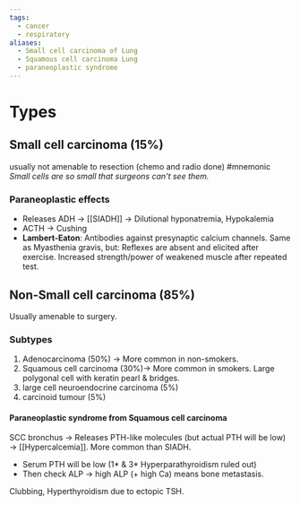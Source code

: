 ```yaml
---
tags:
  - cancer
  - respiratory
aliases:
  - Small cell carcinoma of Lung
  - Squamous cell carcinoma Lung
  - paraneoplastic syndrome
---
```

# Types
## Small cell carcinoma (15%)
usually not amenable to resection (chemo and radio done) 
#mnemonic *Small cells are so small that surgeons can't see them.* 
### Paraneoplastic effects
- Releases ADH -> [[SIADH]] -> Dilutional hyponatremia, Hypokalemia
- ACTH -> Cushing
- **Lambert-Eaton**: Antibodies against presynaptic calcium channels. Same as Myasthenia gravis, but: Reflexes are absent and elicited after exercise. Increased strength/power of weakened muscle after repeated test.

## Non-Small cell carcinoma (85%)
Usually amenable to surgery. 
### Subtypes
1. Adenocarcinoma (50%) -> More common in non-smokers. 
2. Squamous cell carcinoma (30%)-> More common in smokers. Large polygonal cell with keratin pearl & bridges. 
3. large cell neuroendocrine carcinoma (5%)
4. carcinoid tumour (5%)

#### Paraneoplastic syndrome from Squamous cell carcinoma
SCC bronchus -> Releases PTH-like molecules (but actual PTH will be low) -> [[Hypercalcemia]]. 
More common than SIADH.
- Serum PTH will be low (1* & 3* Hyperparathyroidism ruled out)
- Then check ALP -> high ALP (+ high Ca) means bone metastasis.

Clubbing, Hyperthyroidism due to ectopic TSH.